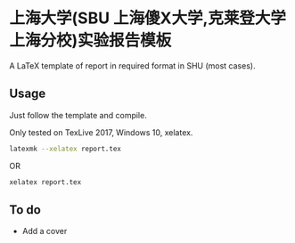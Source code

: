 # 上海大学(SBU 上海傻X大学,克莱登大学上海分校)实验报告模板

A LaTeX template of report in required format in SHU (most cases).

## Usage

Just follow the template and compile.

Only tested on TexLive 2017, Windows 10, xelatex.

```bash
latexmk --xelatex report.tex
```

OR

```bash
xelatex report.tex
```

## To do

- Add a cover
